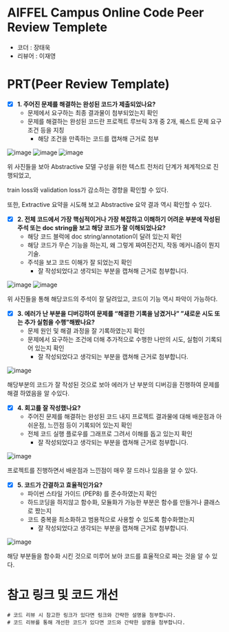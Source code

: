 # AIFFEL Campus Online Code Peer Review Templete
- 코더 : 장태욱
- 리뷰어 : 이재영


# PRT(Peer Review Template)
- [x]  **1. 주어진 문제를 해결하는 완성된 코드가 제출되었나요?**
    - 문제에서 요구하는 최종 결과물이 첨부되었는지 확인
    - 문제를 해결하는 완성된 코드란 프로젝트 루브릭 3개 중 2개, 
    퀘스트 문제 요구조건 등을 지칭
        - 해당 조건을 만족하는 코드를 캡쳐해 근거로 첨부
     
![image](https://github.com/youungg/quest_JTW/assets/149548911/9044e7bf-50ff-4bfb-9502-60455b847714)
![image](https://github.com/youungg/quest_JTW/assets/149548911/e29d7282-36e9-4775-af7c-99b8aca67824)
![image](https://github.com/youungg/quest_JTW/assets/149548911/d79598e2-01b9-41d7-bb23-e9e487a5aaf3)

위 사진들을 보아 Abstractive 모델 구성을 위한 텍스트 전처리 단계가 체계적으로 진행되었고,

train loss와 validation loss가 감소하는 경향을 확인할 수 있다.

또한, Extractive 요약을 시도해 보고 Abstractive 요약 결과 역시 확인할 수 있다.



    
- [x]  **2. 전체 코드에서 가장 핵심적이거나 가장 복잡하고 이해하기 어려운 부분에 작성된 
주석 또는 doc string을 보고 해당 코드가 잘 이해되었나요?**
    - 해당 코드 블럭에 doc string/annotation이 달려 있는지 확인
    - 해당 코드가 무슨 기능을 하는지, 왜 그렇게 짜여진건지, 작동 메커니즘이 뭔지 기술.
    - 주석을 보고 코드 이해가 잘 되었는지 확인
        - 잘 작성되었다고 생각되는 부분을 캡쳐해 근거로 첨부합니다.
     

![image](https://github.com/youungg/quest_JTW/assets/149548911/a5509184-ec17-4995-b74b-99998366dcca)
![image](https://github.com/youungg/quest_JTW/assets/149548911/17620df0-8875-40a3-9bdf-f3c1faba4a8c)

위 사진들을 통해 해당코드의 주석이 잘 달려있고, 코드이 기능 역시 파악이 가능하다.

        
- [x]  **3. 에러가 난 부분을 디버깅하여 문제를 “해결한 기록을 남겼거나” 
”새로운 시도 또는 추가 실험을 수행”해봤나요?**
    - 문제 원인 및 해결 과정을 잘 기록하였는지 확인
    - 문제에서 요구하는 조건에 더해 추가적으로 수행한 나만의 시도, 
    실험이 기록되어 있는지 확인
        - 잘 작성되었다고 생각되는 부분을 캡쳐해 근거로 첨부합니다.
     
![image](https://github.com/youungg/quest_JTW/assets/149548911/0a6eb18c-abbb-4ceb-9625-c81726dc1434)

해당부분의 코드가 잘 작성된 것으로 보아 에러가 난 부분의 디버깅을 진행하여 문제를 해결 하였음을 알 수있다.

        
- [x]  **4. 회고를 잘 작성했나요?**
    - 주어진 문제를 해결하는 완성된 코드 내지 프로젝트 결과물에 대해
    배운점과 아쉬운점, 느낀점 등이 기록되어 있는지 확인
    - 전체 코드 실행 플로우를 그래프로 그려서 이해를 돕고 있는지 확인
        - 잘 작성되었다고 생각되는 부분을 캡쳐해 근거로 첨부합니다.
     
![image](https://github.com/youungg/quest_JTW/assets/149548911/1239a201-6857-43d2-aef7-0e27dcc88b72)

프로젝트를 진행하면서 배운점과 느낀점이 매우 잘 드러나 있음을 알 수 있다.
        
- [x]  **5. 코드가 간결하고 효율적인가요?**
    - 파이썬 스타일 가이드 (PEP8) 를 준수하였는지 확인
    - 하드코딩을 하지않고 함수화, 모듈화가 가능한 부분은 함수를 만들거나 클래스로 짰는지
    - 코드 중복을 최소화하고 범용적으로 사용할 수 있도록 함수화했는지
        - 잘 작성되었다고 생각되는 부분을 캡쳐해 근거로 첨부합니다.

![image](https://github.com/youungg/quest_JTW/assets/149548911/7c44d21e-4084-4ae6-a32c-9b4f1502eea2)

해당 부분들을 함수화 시킨 것으로 미루어 보아 코드를 효율적으로 짜는 것을 알 수 있다.


# 참고 링크 및 코드 개선
```
# 코드 리뷰 시 참고한 링크가 있다면 링크와 간략한 설명을 첨부합니다.
# 코드 리뷰를 통해 개선한 코드가 있다면 코드와 간략한 설명을 첨부합니다.
```
